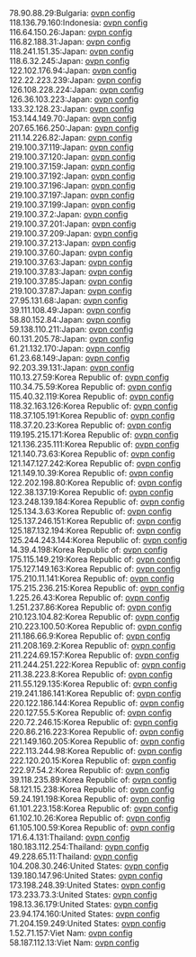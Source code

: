 78.90.88.29:Bulgaria: [ovpn config](vpn/78_90_88_29.ovpn)  
118.136.79.160:Indonesia: [ovpn config](vpn/118_136_79_160.ovpn)  
116.64.150.26:Japan: [ovpn config](vpn/116_64_150_26.ovpn)  
116.82.188.31:Japan: [ovpn config](vpn/116_82_188_31.ovpn)  
118.241.151.35:Japan: [ovpn config](vpn/118_241_151_35.ovpn)  
118.6.32.245:Japan: [ovpn config](vpn/118_6_32_245.ovpn)  
122.102.176.94:Japan: [ovpn config](vpn/122_102_176_94.ovpn)  
122.22.223.239:Japan: [ovpn config](vpn/122_22_223_239.ovpn)  
126.108.228.224:Japan: [ovpn config](vpn/126_108_228_224.ovpn)  
126.36.103.223:Japan: [ovpn config](vpn/126_36_103_223.ovpn)  
133.32.128.23:Japan: [ovpn config](vpn/133_32_128_23.ovpn)  
153.144.149.70:Japan: [ovpn config](vpn/153_144_149_70.ovpn)  
207.65.166.250:Japan: [ovpn config](vpn/207_65_166_250.ovpn)  
211.14.226.82:Japan: [ovpn config](vpn/211_14_226_82.ovpn)  
219.100.37.119:Japan: [ovpn config](vpn/219_100_37_119.ovpn)  
219.100.37.120:Japan: [ovpn config](vpn/219_100_37_120.ovpn)  
219.100.37.159:Japan: [ovpn config](vpn/219_100_37_159.ovpn)  
219.100.37.192:Japan: [ovpn config](vpn/219_100_37_192.ovpn)  
219.100.37.196:Japan: [ovpn config](vpn/219_100_37_196.ovpn)  
219.100.37.197:Japan: [ovpn config](vpn/219_100_37_197.ovpn)  
219.100.37.199:Japan: [ovpn config](vpn/219_100_37_199.ovpn)  
219.100.37.2:Japan: [ovpn config](vpn/219_100_37_2.ovpn)  
219.100.37.201:Japan: [ovpn config](vpn/219_100_37_201.ovpn)  
219.100.37.209:Japan: [ovpn config](vpn/219_100_37_209.ovpn)  
219.100.37.213:Japan: [ovpn config](vpn/219_100_37_213.ovpn)  
219.100.37.60:Japan: [ovpn config](vpn/219_100_37_60.ovpn)  
219.100.37.63:Japan: [ovpn config](vpn/219_100_37_63.ovpn)  
219.100.37.83:Japan: [ovpn config](vpn/219_100_37_83.ovpn)  
219.100.37.85:Japan: [ovpn config](vpn/219_100_37_85.ovpn)  
219.100.37.87:Japan: [ovpn config](vpn/219_100_37_87.ovpn)  
27.95.131.68:Japan: [ovpn config](vpn/27_95_131_68.ovpn)  
39.111.108.49:Japan: [ovpn config](vpn/39_111_108_49.ovpn)  
58.80.152.84:Japan: [ovpn config](vpn/58_80_152_84.ovpn)  
59.138.110.211:Japan: [ovpn config](vpn/59_138_110_211.ovpn)  
60.131.205.78:Japan: [ovpn config](vpn/60_131_205_78.ovpn)  
61.21.132.170:Japan: [ovpn config](vpn/61_21_132_170.ovpn)  
61.23.68.149:Japan: [ovpn config](vpn/61_23_68_149.ovpn)  
92.203.39.131:Japan: [ovpn config](vpn/92_203_39_131.ovpn)  
110.13.27.59:Korea Republic of: [ovpn config](vpn/110_13_27_59.ovpn)  
110.34.75.59:Korea Republic of: [ovpn config](vpn/110_34_75_59.ovpn)  
115.40.32.119:Korea Republic of: [ovpn config](vpn/115_40_32_119.ovpn)  
118.32.163.126:Korea Republic of: [ovpn config](vpn/118_32_163_126.ovpn)  
118.37.105.191:Korea Republic of: [ovpn config](vpn/118_37_105_191.ovpn)  
118.37.20.23:Korea Republic of: [ovpn config](vpn/118_37_20_23.ovpn)  
119.195.215.171:Korea Republic of: [ovpn config](vpn/119_195_215_171.ovpn)  
121.136.235.111:Korea Republic of: [ovpn config](vpn/121_136_235_111.ovpn)  
121.140.73.63:Korea Republic of: [ovpn config](vpn/121_140_73_63.ovpn)  
121.147.127.242:Korea Republic of: [ovpn config](vpn/121_147_127_242.ovpn)  
121.149.10.39:Korea Republic of: [ovpn config](vpn/121_149_10_39.ovpn)  
122.202.198.80:Korea Republic of: [ovpn config](vpn/122_202_198_80.ovpn)  
122.38.137.19:Korea Republic of: [ovpn config](vpn/122_38_137_19.ovpn)  
123.248.139.184:Korea Republic of: [ovpn config](vpn/123_248_139_184.ovpn)  
125.134.3.63:Korea Republic of: [ovpn config](vpn/125_134_3_63.ovpn)  
125.137.246.151:Korea Republic of: [ovpn config](vpn/125_137_246_151.ovpn)  
125.187.132.194:Korea Republic of: [ovpn config](vpn/125_187_132_194.ovpn)  
125.244.243.144:Korea Republic of: [ovpn config](vpn/125_244_243_144.ovpn)  
14.39.4.198:Korea Republic of: [ovpn config](vpn/14_39_4_198.ovpn)  
175.115.149.219:Korea Republic of: [ovpn config](vpn/175_115_149_219.ovpn)  
175.127.149.163:Korea Republic of: [ovpn config](vpn/175_127_149_163.ovpn)  
175.210.11.141:Korea Republic of: [ovpn config](vpn/175_210_11_141.ovpn)  
175.215.236.215:Korea Republic of: [ovpn config](vpn/175_215_236_215.ovpn)  
1.225.26.43:Korea Republic of: [ovpn config](vpn/1_225_26_43.ovpn)  
1.251.237.86:Korea Republic of: [ovpn config](vpn/1_251_237_86.ovpn)  
210.123.104.82:Korea Republic of: [ovpn config](vpn/210_123_104_82.ovpn)  
210.223.100.50:Korea Republic of: [ovpn config](vpn/210_223_100_50.ovpn)  
211.186.66.9:Korea Republic of: [ovpn config](vpn/211_186_66_9.ovpn)  
211.208.169.2:Korea Republic of: [ovpn config](vpn/211_208_169_2.ovpn)  
211.224.69.157:Korea Republic of: [ovpn config](vpn/211_224_69_157.ovpn)  
211.244.251.222:Korea Republic of: [ovpn config](vpn/211_244_251_222.ovpn)  
211.38.223.8:Korea Republic of: [ovpn config](vpn/211_38_223_8.ovpn)  
211.55.129.135:Korea Republic of: [ovpn config](vpn/211_55_129_135.ovpn)  
219.241.186.141:Korea Republic of: [ovpn config](vpn/219_241_186_141.ovpn)  
220.122.186.144:Korea Republic of: [ovpn config](vpn/220_122_186_144.ovpn)  
220.127.55.5:Korea Republic of: [ovpn config](vpn/220_127_55_5.ovpn)  
220.72.246.15:Korea Republic of: [ovpn config](vpn/220_72_246_15.ovpn)  
220.86.216.223:Korea Republic of: [ovpn config](vpn/220_86_216_223.ovpn)  
221.149.160.205:Korea Republic of: [ovpn config](vpn/221_149_160_205.ovpn)  
222.113.244.98:Korea Republic of: [ovpn config](vpn/222_113_244_98.ovpn)  
222.120.20.15:Korea Republic of: [ovpn config](vpn/222_120_20_15.ovpn)  
222.97.54.2:Korea Republic of: [ovpn config](vpn/222_97_54_2.ovpn)  
39.118.235.89:Korea Republic of: [ovpn config](vpn/39_118_235_89.ovpn)  
58.121.15.238:Korea Republic of: [ovpn config](vpn/58_121_15_238.ovpn)  
59.24.191.198:Korea Republic of: [ovpn config](vpn/59_24_191_198.ovpn)  
61.101.223.158:Korea Republic of: [ovpn config](vpn/61_101_223_158.ovpn)  
61.102.10.26:Korea Republic of: [ovpn config](vpn/61_102_10_26.ovpn)  
61.105.100.59:Korea Republic of: [ovpn config](vpn/61_105_100_59.ovpn)  
171.6.4.131:Thailand: [ovpn config](vpn/171_6_4_131.ovpn)  
180.183.112.254:Thailand: [ovpn config](vpn/180_183_112_254.ovpn)  
49.228.65.11:Thailand: [ovpn config](vpn/49_228_65_11.ovpn)  
104.208.30.246:United States: [ovpn config](vpn/104_208_30_246.ovpn)  
139.180.147.96:United States: [ovpn config](vpn/139_180_147_96.ovpn)  
173.198.248.39:United States: [ovpn config](vpn/173_198_248_39.ovpn)  
173.233.73.3:United States: [ovpn config](vpn/173_233_73_3.ovpn)  
198.13.36.179:United States: [ovpn config](vpn/198_13_36_179.ovpn)  
23.94.174.160:United States: [ovpn config](vpn/23_94_174_160.ovpn)  
71.204.159.249:United States: [ovpn config](vpn/71_204_159_249.ovpn)  
1.52.71.157:Viet Nam: [ovpn config](vpn/1_52_71_157.ovpn)  
58.187.112.13:Viet Nam: [ovpn config](vpn/58_187_112_13.ovpn)  
